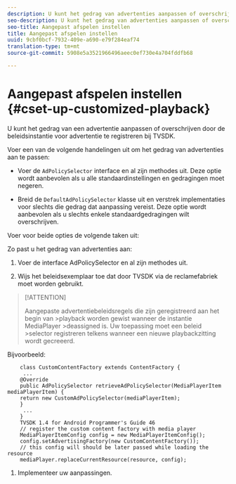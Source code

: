 ```yaml
---
description: U kunt het gedrag van advertenties aanpassen of overschrijven.
seo-description: U kunt het gedrag van advertenties aanpassen of overschrijven.
seo-title: Aangepast afspelen instellen
title: Aangepast afspelen instellen
uuid: 9cbf0bcf-7932-409e-a690-e79f284eaf74
translation-type: tm+mt
source-git-commit: 5908e5a3521966496aeec0ef730e4a704fddfb68

---
```



# Aangepast afspelen instellen {#cset-up-customized-playback}

U kunt het gedrag van een advertentie aanpassen of overschrijven door de beleidsinstantie voor advertentie te registreren bij TVSDK.

Voer een van de volgende handelingen uit om het gedrag van advertenties aan te passen:

* Voer de `AdPolicySelector` interface en al zijn methodes uit.
Deze optie wordt aanbevolen als u alle standaardinstellingen en gedragingen moet negeren.

* Breid de `DefaultAdPolicySelector` klasse uit en verstrek implementaties voor slechts die gedrag dat aanpassing vereist.
Deze optie wordt aanbevolen als u slechts enkele standaardgedragingen wilt overschrijven.

Voer voor beide opties de volgende taken uit:

Zo past u het gedrag van advertenties aan:

1. Voer de interface AdPolicySelector en al zijn methodes uit.

1. Wijs het beleidsexemplaar toe dat door TVSDK via de reclamefabriek moet worden gebruikt.

>[!ATTENTION]
>
>Aangepaste advertentiebeleidsregels die zijn geregistreerd aan het begin van >playback worden gewist wanneer de instantie MediaPlayer >deassigned is. Uw toepassing moet een beleid >selector registreren telkens wanneer een nieuwe playbackzitting wordt gecreeerd.

Bijvoorbeeld:

```
    class CustomContentFactory extends ContentFactory {
     ...
    @Override
    public AdPolicySelector retrieveAdPolicySelector(MediaPlayerItem mediaPlayerItem) {
    return new CustomAdPolicySelector(mediaPlayerItem);
    }
     ...
    }
    TVSDK 1.4 for Android Programmer's Guide 46
    // register the custom content factory with media player
    MediaPlayerItemConfig config = new MediaPlayerItemConfig();
    config.setAdvertisingFactory(new CustomContentFactory());
    // this config will should be later passed while loading the resource
    mediaPlayer.replaceCurrentResource(resource, config);
```

1. Implementeer uw aanpassingen.